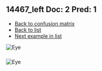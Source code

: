 ## 14467_left Doc: 2 Pred: 1
- [Back to confusion matrix](https://github.com/juliandewit/kaggle_retinopathy/blob/master/matrix.md)
- [Back to list](https://github.com/juliandewit/kaggle_retinopathy/blob/master/lists/21/list.md)
- [Next example in list](https://github.com/juliandewit/kaggle_retinopathy/blob/master/lists/21/14/14501_left.md)

![Eye](https://retinopaty.blob.core.windows.net/size1024/14467_left_2.jpeg)

### 

![Eye]()
